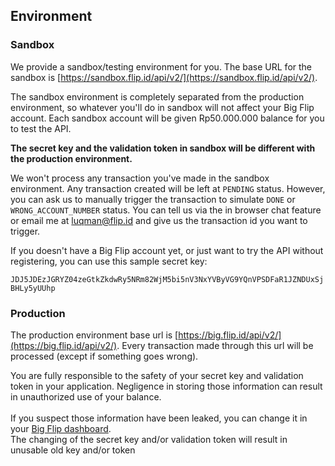 ## Environment

### Sandbox

We provide a sandbox/testing environment for you. The base URL for the sandbox is [https://sandbox.flip.id/api/v2/](https://sandbox.flip.id/api/v2/).

The sandbox environment is completely separated from the production environment, so whatever you'll do in sandbox will not affect your Big Flip account. Each sandbox account will be given Rp50.000.000 balance for you to test the API.

**The secret key and the validation token in sandbox will be different with the production environment.**

We won't process any transaction you've made in the sandbox environment. Any transaction created will be left at `PENDING` status. However, you can ask us to manually trigger the transaction to simulate `DONE` or `WRONG_ACCOUNT_NUMBER` status. You can tell us via the in browser chat feature or email me at luqman@flip.id and give us the transaction id you want to trigger.

If you doesn't have a Big Flip account yet, or just want to try the API without registering, you can use this sample secret key:

`JDJ5JDEzJGRYZ04zeGtkZkdwRy5NRm82WjM5bi5nV3NxYVByVG9YQnVPSDFaR1JZNDUxSjBHLy5yUUhp`

### Production

The production environment base url is [https://big.flip.id/api/v2/](https://big.flip.id/api/v2/). Every transaction made through this url will be processed (except if something goes wrong).

<aside class="warning">You are fully responsible to the safety of your secret key and validation token in your application. Negligence in storing those information can result in unauthorized use of your balance.<br><br>
If you suspect those information have been leaked, you can change it in your <a href="https://big.flip.id/api-info" target="_blank">Big Flip dashboard</a>.
</aside>
<aside class="notice">The changing of the secret key and/or validation token will result in unusable old key and/or token</aside>